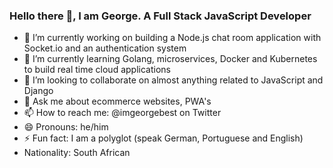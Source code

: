 ### Hello there 👋, I am George. A Full Stack JavaScript Developer

<!--
**V-FOR-VEND3TTA/V-FOR-VEND3TTA** is a ✨ _special_ ✨ repository because its `README.md` (this file) appears on your GitHub profile.

Here are some ideas to get you started:
-->
- 🔭 I’m currently working on building a Node.js chat room application with Socket.io and an authentication system
- 🌱 I’m currently learning Golang, microservices, Docker and Kubernetes to build real time cloud applications
- 👯 I’m looking to collaborate on almost anything related to JavaScript and Django
- 💬 Ask me about ecommerce websites, PWA's
- 📫 How to reach me: @imgeorgebest on Twitter 
- 😄 Pronouns: he/him
- ⚡ Fun fact: I am a polyglot (speak German, Portuguese and English)
- Nationality: South African
